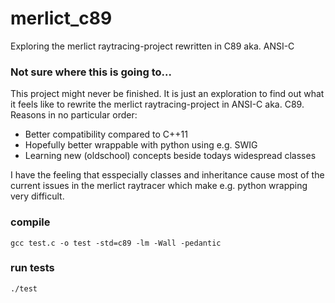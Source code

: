 # merlict_c89
Exploring the merlict raytracing-project rewritten in C89 aka. ANSI-C

### Not sure where this is going to...
This project might never be finished. It is just an exploration to find out what it feels like to rewrite the merlict raytracing-project in ANSI-C aka. C89.
Reasons in no particular order:

- Better compatibility compared to C++11
- Hopefully better wrappable with python using e.g. SWIG
- Learning new (oldschool) concepts beside todays widespread classes

I have the feeling that esspecially classes and inheritance cause most of the current issues in the merlict raytracer which make e.g. python wrapping very difficult. 


### compile
```
gcc test.c -o test -std=c89 -lm -Wall -pedantic
```

### run tests
```
./test
```
